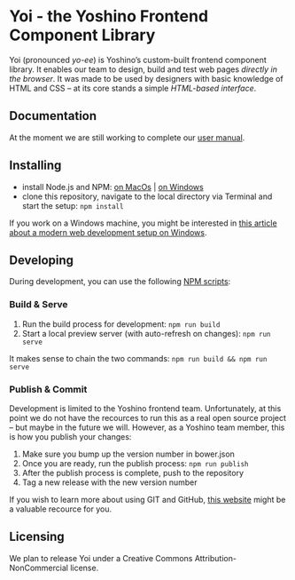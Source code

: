 # Yoi - the Yoshino Frontend Component Library

Yoi (pronounced *yo-ee*) is Yoshino’s custom-built frontend component library. It enables our team to design, build and test web pages *directly in the browser*. It was made to be used by designers with basic knowledge of HTML and CSS – at its core stands a simple *HTML-based interface*.

## Documentation

At the moment we are still working to complete our [user manual](https://yoshino-digital.github.io/yoi/).

## Installing

- install Node.js and NPM: [on MacOs](https://treehouse.github.io/installation-guides/mac/node-mac.html) | [on Windows](https://treehouse.github.io/installation-guides/windows/node-windows.html)
- clone this repository, navigate to the local directory via Terminal and start the setup: `npm install`

If you work on a Windows machine, you might be interested in [this article about a modern web development setup on Windows](https://github.com/felixrieseberg/windows-development-environment).

## Developing

During development, you can use the following [NPM scripts](https://docs.npmjs.com/misc/scripts):

### Build & Serve

1. Run the build process for development: `npm run build`
2. Start a local preview server (with auto-refresh on changes): `npm run serve`

It makes sense to chain the two commands: `npm run build && npm run serve`

### Publish & Commit

Development is limited to the Yoshino frontend team. Unfortunately, at this point we do not have the recources to run this as a real open source project – but maybe in the future we will.
However, as a Yoshino team member, this is how you publish your changes:

1. Make sure you bump up the version number in bower.json
2. Once you are ready, run the publish process: `npm run publish`
3. After the publish process is complete, push to the repository
4. Tag a new release with the new version number

If you wish to learn more about using GIT and GitHub, [this website](http://rogerdudler.github.io/git-guide/) might be a valuable recource for you.

## Licensing

We plan to release Yoi under a Creative Commons Attribution-NonCommercial license.